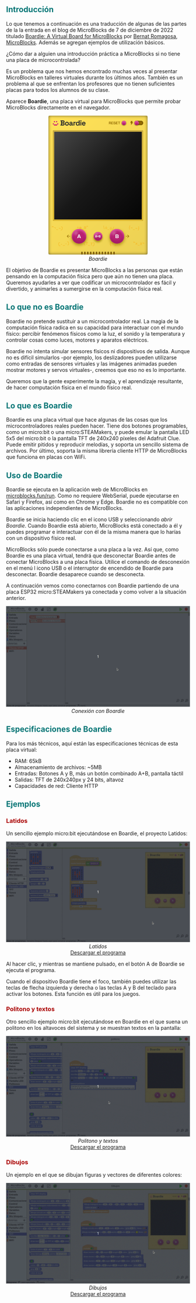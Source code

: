 ## <FONT COLOR=#007575>**Introducción**</font>
Lo que tenemos a continuación es una traducción de algunas de las partes de la la entrada en el blog de MicroBlocks de 7 de diciembre de 2022 titulado [Boardie: A Virtual Board for MicroBlocks](https://microblocks.fun/blog/2022-12-07-boardie-intro/) por [Bernat Romagosa, MicroBlocks](https://microblocks.fun/about#team). Además se agregan ejemplos de utilización básicos.

¿Cómo dar a alguien una introducción práctica a MicroBlocks si no tiene una placa de microcontrolada?

Es un problema que nos hemos encontrado muchas veces al presentar MicroBlocks en talleres virtuales durante los últimos años. También es un problema al que se enfrentan los profesores que no tienen suficientes placas para todos los alumnos de su clase.

Aparece **Boardie**, una placa virtual para MicroBlocks que permite probar MicroBlocks directamente en el navegador.

<center>

![Boardie](../img/guias/boardie/boardie.png)  
*Boardie*

</center>

El objetivo de Boardie es presentar MicroBlocks a las personas que están pensando en la computación física pero que aún no tienen una placa. Queremos ayudarles a ver que codificar un microcontrolador es fácil y divertido, y animarles a sumergirse en la computación física real.

## <FONT COLOR=#007575>**Lo que no es Boardie**</font>
Boardie no pretende sustituir a un microcontrolador real. La magia de la computación física radica en su capacidad para interactuar con el mundo físico: percibir fenómenos físicos como la luz, el sonido y la temperatura y controlar cosas como luces, motores y aparatos eléctricos.

Boardie no intenta simular sensores físicos ni dispositivos de salida. Aunque no es difícil simularlos -por ejemplo, los deslizadores pueden utilizarse como entradas de sensores virtuales y las imágenes animadas pueden mostrar motores y servos virtuales-, creemos que eso no es lo importante.

Queremos que la gente experimente la magia, y el aprendizaje resultante, de hacer computación física en el mundo físico real.

## <FONT COLOR=#007575>**Lo que es Boardie**</font>
Boardie es una placa virtual que hace algunas de las cosas que los microcontroladores reales pueden hacer. Tiene dos botones programables, como un micro:bit o una micro:STEAMakers, y puede emular la pantalla LED 5x5 del micro:bit o la pantalla TFT de 240x240 píxeles del Adafruit Clue. Puede emitir pitidos y reproducir melodías, y soporta un sencillo sistema de archivos. Por último, soporta la misma librería cliente HTTP de MicroBlocks que funciona en placas con WiFi.

## <FONT COLOR=#007575>**Uso de Boardie**</font>
Boardie se ejecuta en la aplicación web de MicroBlocks en [microblocks.fun/run](https://microblocks.fun/run). Como no requiere WebSerial, puede ejecutarse en Safari y Firefox, así como en Chrome y Edge. Boardie no es compatible con las aplicaciones independientes de MicroBlocks.

Boardie se inicia haciendo clic en el icono USB y seleccionando *abrir Boardie*. Cuando Boardie está abierto, MicroBlocks está conectado a él y puedes programar e interactuar con él de la misma manera que lo harías con un dispositivo físico real.

MicroBlocks sólo puede conectarse a una placa a la vez. Así que, como Boardie es una placa virtual, tendrá que desconectar Boardie antes de conectar MicroBlocks a una placa física. Utilice el comando de desconexión en el menú l icono USB o el interruptor de encendido de Boardie para desconectar. Boardie desaparece cuando se desconecta.

A continuación vemos como conectarnos con Boardie partiendo de una placa ESP32 micro:STEAMakers ya conectada y como volver a la situación anterior.

<center>

![Conexión con Boardie](../img/guias/boardie/boardie_conex.gif)  
*Conexión con Boardie*

</center>

## <FONT COLOR=#007575>**Especificaciones de Boardie**</font>
Para los más técnicos, aquí están las especificaciones técnicas de esta placa virtual: 

* RAM: 65kB
* Almacenamiento de archivos: ~5MB
* Entradas: Botones A y B, más un botón combinado A+B, pantalla táctil
* Salidas: TFT de 240x240px y 24 bits, altavoz
* Capacidades de red: Cliente HTTP

## <FONT COLOR=#007575>**Ejemplos**</font>

### <FONT COLOR=#AA0000>Latidos</font>
Un sencillo ejemplo micro:bit ejecutándose en Boardie, el proyecto Latidos:

<center>

![Latidos](../img/guias/boardie/latidos.gif)  
*Latidos*  
[Descargar el programa](../program/uB/latidos.ubp)

</center>

Al hacer clic, y mientras se mantiene pulsado, en el botón A de Boardie se ejecuta el programa.

Cuando el dispositivo Boardie tiene el foco, también puedes utilizar las teclas de flecha izquierda y derecha o las teclas A y B del teclado para activar los botones. Esta función es útil para los juegos.

### <FONT COLOR=#AA0000>Politono y textos</font>
Otro sencillo ejemplo micro:bit ejecutándose en Boardie en el que suena un politono en los altavoces del sistema y se muestran textos en la pantalla:

<center>

![Politono y textos](../img/guias/boardie/politono.gif)  
*Politono y textos*  
[Descargar el programa](../program/uB/politono.ubp)

</center>

### <FONT COLOR=#AA0000>Dibujos</font>
Un ejemplo en el que se dibujan figuras y vectores de diferentes colores:

<center>

![Dibujos](../img/guias/boardie/Dibujos.gif)  
*Dibujos*  
[Descargar el programa](../program/uB/Dibujos.ubp)

</center>
